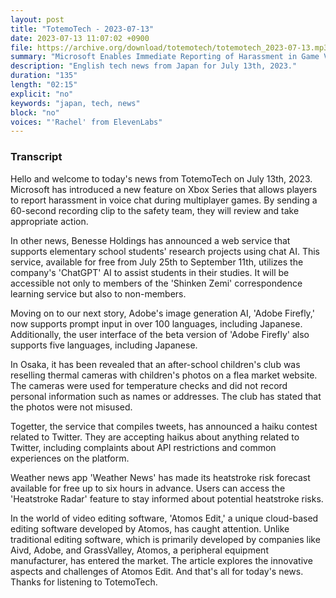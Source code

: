 ```yaml
---
layout: post
title: "TotemoTech - 2023-07-13"
date: 2023-07-13 11:07:02 +0900
file: https://archive.org/download/totemotech/totemotech_2023-07-13.mp3
summary: "Microsoft Enables Immediate Reporting of Harassment in Game Voice Chat; Benesse Supports Elementary School Research with Chat AI, & more…"
description: "English tech news from Japan for July 13th, 2023."
duration: "135"
length: "02:15"
explicit: "no"
keywords: "japan, tech, news"
block: "no"
voices: "'Rachel' from ElevenLabs"
---
```


### Transcript

Hello and welcome to today's news from TotemoTech on July 13th, 2023. Microsoft has introduced a new feature on Xbox Series that allows players to report harassment in voice chat during multiplayer games. By sending a 60-second recording clip to the safety team, they will review and take appropriate action.

In other news, Benesse Holdings has announced a web service that supports elementary school students' research projects using chat AI. This service, available for free from July 25th to September 11th, utilizes the company's 'ChatGPT' AI to assist students in their studies. It will be accessible not only to members of the 'Shinken Zemi' correspondence learning service but also to non-members.

Moving on to our next story, Adobe's image generation AI, 'Adobe Firefly,' now supports prompt input in over 100 languages, including Japanese. Additionally, the user interface of the beta version of 'Adobe Firefly' also supports five languages, including Japanese.

In Osaka, it has been revealed that an after-school children's club was reselling thermal cameras with children's photos on a flea market website. The cameras were used for temperature checks and did not record personal information such as names or addresses. The club has stated that the photos were not misused.

Togetter, the service that compiles tweets, has announced a haiku contest related to Twitter. They are accepting haikus about anything related to Twitter, including complaints about API restrictions and common experiences on the platform.

Weather news app 'Weather News' has made its heatstroke risk forecast available for free up to six hours in advance. Users can access the 'Heatstroke Radar' feature to stay informed about potential heatstroke risks.

In the world of video editing software, 'Atomos Edit,' a unique cloud-based editing software developed by Atomos, has caught attention. Unlike traditional editing software, which is primarily developed by companies like Aivd, Adobe, and GrassValley, Atomos, a peripheral equipment manufacturer, has entered the market. The article explores the innovative aspects and challenges of Atomos Edit.   And that's all for today's news. Thanks for listening to TotemoTech.
